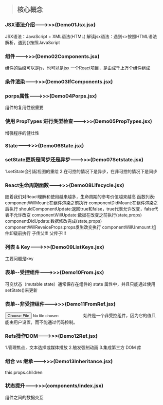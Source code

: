 > ## 核心概念

### JSX语法介绍--->>>(Demo01Jsx.jsx)
JSX语法：JavaScript + XML语法(HTML)
解读jsx语法：遇到<>按照HTML语法解析，遇到{}按照JavaScript

### 组件--->>>(Demo02Components.jsx)
组件的后缀可以是js，也可以是jsx
一个React项目，是由成千上万个组件组成

### 条件渲染--->>>(Demo03IfComponents.jsx)

### porps属性--->>>(Demo04Porps.jsx)
组件的复用性很重要

### 使用 PropTypes 进行类型检查--->>>(Demo05PropTypes.jsx)
增强程序的健壮性

### State--->>>(Demo06State.jsx)

### setState更新是同步还是异步--->>>(Demo07Setstate.jsx)
1.setState会引起视图的重绘
2.在可控的情况下是异步，在非可控的情况下是同步

### React生命周期函数--->>>(Demo08Lifecycle.jsx)
随着我们对React理解和使用越来越多，生命周期的参考价值越来越高
函数列表:
    componentWillMount:在组件渲染之前执行
    componentDidMount:在组件渲染之后执行
    shouldComponentUpdate:返回true和false，true代表允许改变，false代表不允许改变
    componentWillUpdate:数据在改变之前执行(state,props)
    componentDidUpdate:数据修改完成(state,props)
    componentWillReveiceProps:props发生改变执行
    componentWillUnmount:组件卸载前执行
子传父!!!
父传子!!!

### 列表 & Key--->>>(Demo09ListKeys.jsx)
主要问题是key

### 表单--受控组件--->>>(Demo10From.jsx)
可变状态（mutable state）通常保存在组件的 state 属性中，并且只能通过使用 setState()来更新

### 表单--非受控组件--->>>(Demo11FromRef.jsx)
<input type="file" /> 始终是一个非受控组件，因为它的值只能由用户设置，而不能通过代码控制。

### Refs操作DOM--->>>(Demo12Ref.jsx)
1.管理焦点，文本选择或媒体播放
2.触发强制动画
3.集成第三方 DOM 库

### 组合 vs 继承--->>>(Demo13Inheritance.jsx)
this.props.children

### 状态提升--->>>(components/index.jsx)
组件之间的数据交互